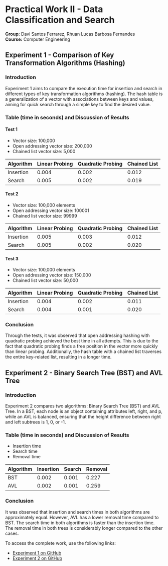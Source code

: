 # Practical Work II - Data Classification and Search

**Group:** Davi Santos Ferrarez, Rhuan Lucas Barbosa Fernandes  
**Course:** Computer Engineering  

## Experiment 1 - Comparison of Key Transformation Algorithms (Hashing)

### Introduction
Experiment 1 aims to compare the execution time for insertion and search in different types of key transformation algorithms (hashing). The hash table is a generalization of a vector with associations between keys and values, aiming for quick search through a simple key to find the desired value.

### Table (time in seconds) and Discussion of Results
#### Test 1
- Vector size: 100,000
- Open addressing vector size: 200,000
- Chained list vector size: 5,000

| Algorithm     | Linear Probing | Quadratic Probing | Chained List |
|---------------|----------------|--------------------|--------------|
| Insertion     | 0.004          | 0.002              | 0.012        |
| Search        | 0.005          | 0.002              | 0.019        |

#### Test 2
- Vector size: 100,000 elements
- Open addressing vector size: 100001
- Chained list vector size: 99999

| Algorithm     | Linear Probing | Quadratic Probing | Chained List |
|---------------|----------------|--------------------|--------------|
| Insertion     | 0.005          | 0.003              | 0.012        |
| Search        | 0.005          | 0.002              | 0.020        |

#### Test 3
- Vector size: 100,000 elements
- Open addressing vector size: 150,000
- Chained list vector size: 50,000

| Algorithm     | Linear Probing | Quadratic Probing | Chained List |
|---------------|----------------|--------------------|--------------|
| Insertion     | 0.004          | 0.002              | 0.011        |
| Search        | 0.004          | 0.001              | 0.020        |

### Conclusion
Through the tests, it was observed that open addressing hashing with quadratic probing achieved the best time in all attempts. This is due to the fact that quadratic probing finds a free position in the vector more quickly than linear probing. Additionally, the hash table with a chained list traverses the entire key-related list, resulting in a longer time.

## Experiment 2 - Binary Search Tree (BST) and AVL Tree

### Introduction
Experiment 2 compares two algorithms: Binary Search Tree (BST) and AVL Tree. In a BST, each node is an object containing attributes left, right, and p, while an AVL is balanced, ensuring that the height difference between right and left subtrees is 1, 0, or -1.

### Table (time in seconds) and Discussion of Results
- Insertion time
- Search time
- Removal time

| Algorithm | Insertion | Search | Removal |
|-----------|-----------|--------|---------|
| BST       | 0.002     | 0.001  | 0.227   |
| AVL       | 0.002     | 0.001  | 0.259   |

### Conclusion
It was observed that insertion and search times in both algorithms are approximately equal. However, AVL has a lower removal time compared to BST. The search time in both algorithms is faster than the insertion time. The removal time in both trees is considerably longer compared to the other cases.

To access the complete work, use the following links:
- [Experiment 1 on GitHub](https://github.com/RhuanLucass/cpd-trabalho02/tree/master/Experimento1)
- [Experiment 2 on GitHub](https://github.com/RhuanLucass/cpd-trabalho02/blob/master/Experimento2/main.c)
